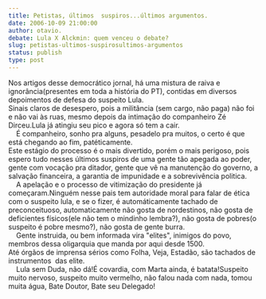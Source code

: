 ```yaml
---
title: Petistas, últimos  suspiros...últimos argumentos.
date: 2006-10-09 21:00:00
author: otavio.
debate: Lula X Alckmin: quem venceu o debate?
slug: petistas-ultimos-suspirosultimos-argumentos
status: publish 
type: post
---
```


  
Nos artigos desse democrático jornal, há uma mistura de raiva e ignorância(presentes em toda a história do PT), contidas em diversos depoimentos de defesa do suspeito Lula.  
Sinais claros de desespero, pois a militãncia (sem cargo, não paga) não foi e não vai às ruas, mesmo depois da intimação do companheiro Zé Dirceu.Lula já atingiu seu pico e agora só tem a cair.  
    É companheiro, sonho pra alguns, pesadelo pra muitos, o certo é que está chegando ao fim, patéticamente.  
Este estágio do processo é o mais divertido, porém o mais perigoso, pois espero tudo nesses últimos suspiros de uma gente tão apegada ao poder, gente com vocação pra ditador, gente que vê na manutenção do governo, a salvação financeira, a garantia de impunidade e a sobrevivência politica.  
    A apelação e o processo de vitimização do presidente já começaram.Ninguém nesse pais tem autoridade moral para falar de ética com o suspeito lula, e se o fizer, é automáticamente tachado de preconceituoso, automaticamente não gosta de nordestinos, não gosta de deficientes físicos(ele não tem o mindinho lembra?), não gosta de pobres(o suspeito é pobre mesmo?), não gosta de gente burra.  
    Gente instruida, ou bem informada vira "elites", inimigos do povo, membros dessa oligarquia que manda por aqui desde 1500.  
Até órgãos de imprensa sérios como Folha, Veja, Estadão, são tachados de instrumentos  das elite.  
    Lula sem Duda, não dá!É covardia, com Marta ainda, é batata!Suspeito muito nervoso, suspeito muito vermelho, não falou nada com nada, tomou muita água, Bate Doutor, Bate seu Delegado!  
      

